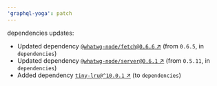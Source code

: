 ```yaml
---
'graphql-yoga': patch
---
```

dependencies updates:
  - Updated dependency [`@whatwg-node/fetch@0.6.6` ↗︎](https://www.npmjs.com/package/@whatwg-node/fetch/v/0.6.6) (from `0.6.5`, in `dependencies`)
  - Updated dependency [`@whatwg-node/server@0.6.1` ↗︎](https://www.npmjs.com/package/@whatwg-node/server/v/0.6.1) (from `0.5.11`, in `dependencies`)
  - Added dependency [`tiny-lru@^10.0.1` ↗︎](https://www.npmjs.com/package/tiny-lru/v/10.0.1) (to `dependencies`)
